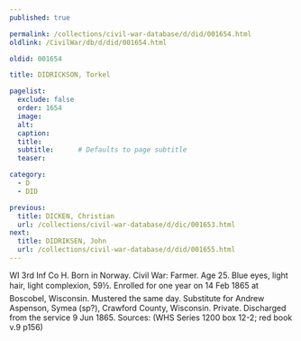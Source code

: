 ```yaml
---
published: true

permalink: /collections/civil-war-database/d/did/001654.html
oldlink: /CivilWar/db/d/did/001654.html

oldid: 001654

title: DIDRICKSON, Torkel

pagelist:
  exclude: false
  order: 1654
  image: 
  alt:
  caption:
  title:
  subtitle:      # Defaults to page subtitle
  teaser:

category: 
  - D 
  - DID

previous:
  title: DICKEN, Christian
  url: /collections/civil-war-database/d/dic/001653.html  
next:
  title: DIDRIKSEN, John
  url: /collections/civil-war-database/d/did/001655.html   
---
```

WI 3rd Inf Co H. Born in Norway. Civil War: Farmer. Age 25. Blue eyes, light hair, light complexion, 5&#146;9&frac12;&#148;. Enrolled for one year on 14 Feb 1865 at Boscobel, Wisconsin. Mustered the same day. Substitute for Andrew Aspenson, Symea (sp?), Crawford County, Wisconsin. Private. Discharged from the service 9 Jun 1865. Sources: (WHS Series 1200 box 12-2; red book v.9 p156)